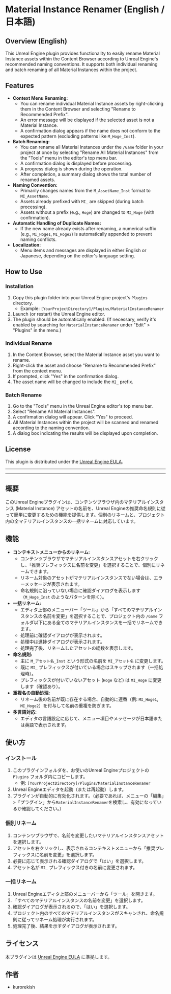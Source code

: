 # Material Instance Renamer (English / 日本語)

## Overview (English)

This Unreal Engine plugin provides functionality to easily rename Material Instance assets within the Content Browser according to Unreal Engine's recommended naming conventions. It supports both individual renaming and batch renaming of all Material Instances within the project.

## Features

* **Context Menu Renaming:**
    * You can rename individual Material Instance assets by right-clicking them in the Content Browser and selecting "Rename to Recommended Prefix".
    * An error message will be displayed if the selected asset is not a Material Instance.
    * A confirmation dialog appears if the name does not conform to the expected pattern (excluding patterns like `M_Hoge_Inst`).
* **Batch Renaming:**
    * You can rename all Material Instances under the `/Game` folder in your project at once by selecting "Rename All Material Instances" from the "Tools" menu in the editor's top menu bar.
    * A confirmation dialog is displayed before processing.
    * A progress dialog is shown during the operation.
    * After completion, a summary dialog shows the total number of renamed assets.
* **Naming Convention:**
    * Primarily changes names from the `M_AssetName_Inst` format to `MI_AssetName`.
    * Assets already prefixed with `MI_` are skipped (during batch processing).
    * Assets without a prefix (e.g., `Hoge`) are changed to `MI_Hoge` (with confirmation).
* **Automatic Handling of Duplicate Names:**
    * If the new name already exists after renaming, a numerical suffix (e.g., `MI_Hoge1`, `MI_Hoge2`) is automatically appended to prevent naming conflicts.
* **Localization:**
    * Menu items and messages are displayed in either English or Japanese, depending on the editor's language setting.

## How to Use

### Installation

1.  Copy this plugin folder into your Unreal Engine project's `Plugins` directory.
    * Example: `[YourProjectDirectory]/Plugins/MaterialInstanceRenamer`
2.  Launch (or restart) the Unreal Engine editor.
3.  The plugin should be automatically enabled. (If necessary, verify it's enabled by searching for `MaterialInstanceRenamer` under "Edit" > "Plugins" in the menu.)

### Individual Rename

1.  In the Content Browser, select the Material Instance asset you want to rename.
2.  Right-click the asset and choose "Rename to Recommended Prefix" from the context menu.
3.  If prompted, click "Yes" in the confirmation dialog.
4.  The asset name will be changed to include the `MI_` prefix.

### Batch Rename

1.  Go to the "Tools" menu in the Unreal Engine editor's top menu bar.
2.  Select "Rename All Material Instances".
3.  A confirmation dialog will appear. Click "Yes" to proceed.
4.  All Material Instances within the project will be scanned and renamed according to the naming convention.
5.  A dialog box indicating the results will be displayed upon completion.

## License

This plugin is distributed under the [Unreal Engine EULA](https://www.unrealengine.com/eula).

---
---




## 概要

このUnreal Engineプラグインは、コンテンツブラウザ内のマテリアルインスタンス (Material Instance) アセットの名前を、Unreal Engineの推奨命名規則に従って簡単に変更するための機能を提供します。個別のリネームと、プロジェクト内の全マテリアルインスタンスの一括リネームに対応しています。

## 機能

* **コンテキストメニューからのリネーム:**
    * コンテンツブラウザでマテリアルインスタンスアセットを右クリックし、「推奨プレフィックスに名前を変更」を選択することで、個別にリネームできます。
    * リネーム対象のアセットがマテリアルインスタンスでない場合は、エラーメッセージが表示されます。
    * 命名規則に沿っていない場合に確認ダイアログを表示します（`M_Hoge_Inst` のようなパターンを除く）。
* **一括リネーム:**
    * エディタ上部のメニューバー「ツール」から「すべてのマテリアルインスタンスの名前を変更」を選択することで、プロジェクト内の `/Game` フォルダ以下にある全てのマテリアルインスタンスを一括でリネームできます。
    * 処理前に確認ダイアログが表示されます。
    * 処理中は進捗ダイアログが表示されます。
    * 処理完了後、リネームしたアセットの総数を表示します。
* **命名規則:**
    * 主に `M_アセット名_Inst` という形式の名前を `MI_アセット名` に変更します。
    * 既に `MI_` プレフィックスが付いている場合はスキップされます（一括処理時）。
    * プレフィックスが付いていないアセット (`Hoge` など) は `MI_Hoge` に変更します（確認あり）。
* **重複名の自動処理:**
    * リネーム後の名前が既に存在する場合、自動的に連番（例: `MI_Hoge1`, `MI_Hoge2`）を付与して名前の重複を防ぎます。
* **多言語対応:**
    * エディタの言語設定に応じて、メニュー項目やメッセージが日本語または英語で表示されます。

## 使い方

### インストール

1.  このプラグインフォルダを、お使いのUnreal Engineプロジェクトの `Plugins` フォルダ内にコピーします。
    * 例: `[YourProjectDirectory]/Plugins/MaterialInstanceRenamer`
2.  Unreal Engineエディタを起動（または再起動）します。
3.  プラグインが自動的に有効化されます。（必要であれば、メニューの「編集」>「プラグイン」から`MaterialInstanceRenamer`を検索し、有効になっているか確認してください。）

### 個別リネーム

1.  コンテンツブラウザで、名前を変更したいマテリアルインスタンスアセットを選択します。
2.  アセットを右クリックし、表示されるコンテキストメニューから「推奨プレフィックスに名前を変更」を選択します。
3.  必要に応じて表示される確認ダイアログで「はい」を選択します。
4.  アセット名が `MI_` プレフィックス付きの名前に変更されます。

### 一括リネーム

1.  Unreal Engineエディタ上部のメニューバーから「ツール」を開きます。
2.  「すべてのマテリアルインスタンスの名前を変更」を選択します。
3.  確認ダイアログが表示されるので、「はい」を選択します。
4.  プロジェクト内のすべてのマテリアルインスタンスがスキャンされ、命名規則に従ってリネーム処理が実行されます。
5.  処理完了後、結果を示すダイアログが表示されます。

## ライセンス

本プラグインは [Unreal Engine EULA](https://www.unrealengine.com/eula) に準拠します。

## 作者

* kurorekish
